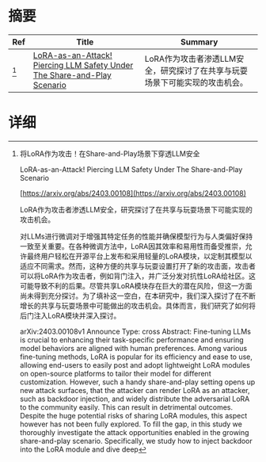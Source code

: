 # 摘要

| Ref | Title | Summary |
| --- | --- | --- |
| [^1] | [LoRA-as-an-Attack! Piercing LLM Safety Under The Share-and-Play Scenario](https://arxiv.org/abs/2403.00108) | LoRA作为攻击者渗透LLM安全，研究探讨了在共享与玩耍场景下可能实现的攻击机会。 |

# 详细

[^1]: 将LoRA作为攻击！在Share-and-Play场景下穿透LLM安全

    LoRA-as-an-Attack! Piercing LLM Safety Under The Share-and-Play Scenario

    [https://arxiv.org/abs/2403.00108](https://arxiv.org/abs/2403.00108)

    LoRA作为攻击者渗透LLM安全，研究探讨了在共享与玩耍场景下可能实现的攻击机会。

    

    对LLMs进行微调对于增强其特定任务的性能并确保模型行为与人类偏好保持一致至关重要。在各种微调方法中，LoRA因其效率和易用性而备受推崇，允许最终用户轻松在开源平台上发布和采用轻量的LoRA模块，以定制其模型以适应不同需求。然而，这种方便的共享与玩耍设置打开了新的攻击面，攻击者可以将LoRA作为攻击者，例如背门注入，并广泛分发对抗性LoRA给社区。这可能导致不利的后果。尽管共享LoRA模块存在巨大的潜在风险，但这一方面尚未得到充分探讨。为了填补这一空白，在本研究中，我们深入探讨了在不断增长的共享与玩耍场景中可能做出的攻击机会。具体而言，我们研究了如何将后门注入LoRA模块并深入探讨。

    arXiv:2403.00108v1 Announce Type: cross  Abstract: Fine-tuning LLMs is crucial to enhancing their task-specific performance and ensuring model behaviors are aligned with human preferences. Among various fine-tuning methods, LoRA is popular for its efficiency and ease to use, allowing end-users to easily post and adopt lightweight LoRA modules on open-source platforms to tailor their model for different customization. However, such a handy share-and-play setting opens up new attack surfaces, that the attacker can render LoRA as an attacker, such as backdoor injection, and widely distribute the adversarial LoRA to the community easily. This can result in detrimental outcomes. Despite the huge potential risks of sharing LoRA modules, this aspect however has not been fully explored. To fill the gap, in this study we thoroughly investigate the attack opportunities enabled in the growing share-and-play scenario. Specifically, we study how to inject backdoor into the LoRA module and dive deep
    

